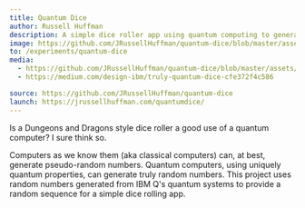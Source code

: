 ```yaml
---
title: Quantum Dice
author: Russell Huffman
description: A simple dice roller app using quantum computing to generate random numbers.
image: https://github.com/JRussellHuffman/quantum-dice/blob/master/assets/header-image.pngs
to: /experiments/quantum-dice
media:
  - https://github.com/JRussellHuffman/quantum-dice/blob/master/assets/header-image.pngs
  - https://medium.com/design-ibm/truly-quantum-dice-cfe372f4c586

source: https://github.com/JRussellHuffman/quantum-dice
launch: https://jrussellhuffman.com/quantumdice/
---
```

Is a Dungeons and Dragons style dice roller a good use of a quantum computer? I sure think so.

Computers as we know them (aka classical computers) can, at best, generate pseudo-random numbers. Quantum computers, using uniquely quantum properties, can generate truly random numbers. This project uses random numbers generated from IBM Q's quantum systems to provide a random sequence for a simple dice rolling app.
